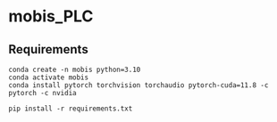 # mobis_PLC

## Requirements
```
conda create -n mobis python=3.10
conda activate mobis 
conda install pytorch torchvision torchaudio pytorch-cuda=11.8 -c pytorch -c nvidia

pip install -r requirements.txt

```